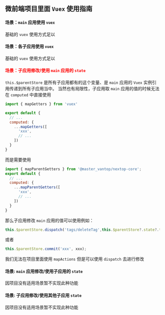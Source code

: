 <!--
 * @Author: hongdong.liao
 * @Date: 2022-05-24 17:40:09
 * @LastEditors: hongdong.liao
 * @LastEditTime: 2022-05-24 18:08:30
 * @FilePath: /vantop-docs/src/views/micro-web/vuex.md
-->
## 微前端项目里面 `Vuex` 使用指南


#### 场景：`main` 应用使用 `vuex`
基础的 `vuex` 使用方式足以


#### 场景：各子应用使用 `vuex`
基础的 `vuex` 使用方式足以


#### <font style="color: red;">场景：子应用修改/使用 `main` 应用的 `state`</font>
`this.$parentStore` 是所有子应用都有的这个变量、是 `main` 应用的 `Vuex` 实例引用传递到所有子应用当中。
当然也有局限性，子应用取 `main` 应用的值的时候无法在 `computed` 中直接使用
```javascript
import { mapGetters } from 'vuex'

export default {
  // ...
  computed: {
    ...mapGetters([
      'xxx',
      // ...
    ])
  }
}
```
而是需要使用
```javascript
import { mapParentGetters } from '@master_vantop/nextop-core';
export default {
  // ...
  computed: {
    ...mapParentGetters([
      'xxx',
      // ...
    ])
  }
}
```
那么子应用修改 `main` 应用的值可以使用例如：
```javascript
this.$parentStore.dispatch('tags/deleteTag',this.$parentStore?.state?.tags?.tag);
```
或者
```javascript
this.$parentStore.commit('xxx', xxx);
```
我们无法在项目里面使用 `mapActions` 但是可以使用 `dispatch` 去进行修改




#### 场景: `main` 应用修改/使用子应用的 `state`
因项目没有适用场景暂不实现此种功能


#### 场景: 子应用修改/使用其他子应用 `state`
因项目没有适用场景暂不实现此种功能
